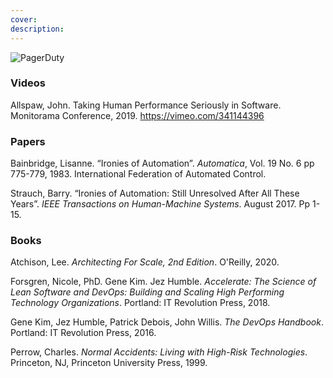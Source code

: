 ```yaml
---
cover:
description:
---
```

![PagerDuty]()

### Videos
Allspaw, John. Taking Human Performance Seriously in Software. Monitorama Conference, 2019. https://vimeo.com/341144396


### Papers
Bainbridge, Lisanne. “Ironies of Automation”. *Automatica*, Vol. 19 No. 6 pp 775-779, 1983. International Federation of Automated Control.


Strauch, Barry. “Ironies of Automation: Still Unresolved After All These Years”. *IEEE Transactions on Human-Machine Systems*. August 2017. Pp 1-15.

### Books

Atchison, Lee. _Architecting For Scale, 2nd Edition_. O'Reilly, 2020.

Forsgren, Nicole, PhD. Gene Kim. Jez Humble. _Accelerate: The Science of Lean Software and DevOps: Building and Scaling High Performing Technology Organizations_. Portland: IT Revolution Press, 2018.

Gene Kim, Jez Humble, Patrick Debois, John Willis. _The DevOps Handbook_. Portland: IT Revolution Press, 2016.

Perrow, Charles. _Normal Accidents: Living with High-Risk Technologies_. Princeton, NJ, Princeton University Press, 1999.

